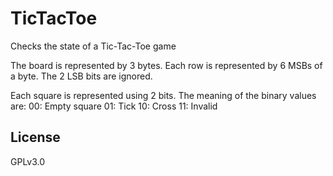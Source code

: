 # TicTacToe
Checks the state of a Tic-Tac-Toe game

The board is represented by 3 bytes. Each row is represented by 6 MSBs of a byte. The 2 LSB bits are ignored.

Each square is represented using 2 bits. The meaning of the binary values are:
00: Empty square
01: Tick
10: Cross
11: Invalid


## License

GPLv3.0
